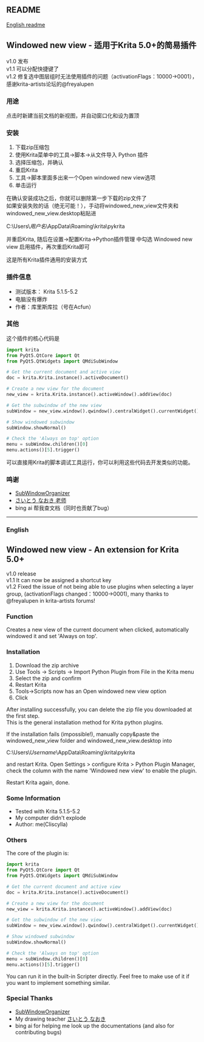 ## README ##
[English readme](#english)
## Windowed new view - 适用于Krita 5.0+的简易插件 ##
v1.0 发布  
v1.1 可以分配快捷键了  
v1.2 修复选中图层组时无法使用插件的问题（activationFlags：10000→0001），感谢krita-artists论坛的@freyalupen  

### 用途 ###
点击时新建当前文档的新视图，并自动窗口化和设为置顶

### 安装 ###
1. 下载zip压缩包  
2. 使用Krita菜单中的工具→脚本→从文件导入 Python 插件
3. 选择压缩包，并确认
4. 重启Krita
5. 工具→脚本里面多出来一个Open windowed new view选项
6. 单击运行

在确认安装成功之后，你就可以删除第一步下载的zip文件了  
如果安装失败的话（绝无可能！），手动将windowed_new_view文件夹和windowed_new_view.desktop粘贴进

C:\Users\\*用户名*\AppData\Roaming\krita\pykrita

并重启Krita, 随后在设置→配置Krita→Python插件管理 中勾选 Windowed new view 启用插件，再次重启Krita即可  

这是所有Krita插件通用的安装方式  
### 插件信息 ###

* 测试版本： Krita 5.1.5-5.2
* 电脑没有爆炸
* 作者：库里斯库拉（号在Acfun）

### 其他 ###
这个插件的核心代码是

```python
import krita
from PyQt5.QtCore import Qt
from PyQt5.QtWidgets import QMdiSubWindow

# Get the current document and active view
doc = krita.Krita.instance().activeDocument()

# Create a new view for the document
new_view = krita.Krita.instance().activeWindow().addView(doc)

# Get the subwindow of the new view
subWindow = new_view.window().qwindow().centralWidget().currentWidget().activeSubWindow()

# Show windowed subwindow
subWindow.showNormal()

# Check the 'Always on top' option
menu = subWindow.children()[0]
menu.actions()[5].trigger()
```  

可以直接用Krita的脚本调试工具运行，你可以利用这些代码去开发类似的功能。  

### 鸣谢 ###
* [SubWindowOrganizer](https://github.com/wojtryb/kritaSubwindowOrganizer)
* [さいとう なおき 老师](https://www.youtube.com/@saitonaoki2)
* bing ai 帮我查文档（同时也贡献了bug）


---
### English
## Windowed new view - An extension for Krita 5.0+ ##
v1.0 release  
v1.1 It can now be assigned a shortcut key  
v1.2 Fixed the issue of not being able to use plugins when selecting a layer group, (activationFlags changed：10000→0001), many thanks to @freyalupen in krita-artists forums!

### Function ###
Creates a new view of the current document when clicked, automatically windowed it and set 'Always on top'.

### Installation ###
1. Download the zip archive 
2. Use Tools → Scripts → Import Python Plugin from File in the Krita menu
3. Select the zip and confirm
4. Restart Krita
5. Tools→Scripts now has an Open windowed new view option
6. Click

After installing successfully, you can delete the zip file you downloaded at the first step.  
This is the general installation method for Krita python plugins.  

If the installation fails (impossible!), manually copy&paste the windowed_new_view folder and windowed_new_view.desktop into

C:\Users\\*Username*\AppData\Roaming\krita\pykrita

and restart Krita. Open Settings > configure Krita > Python Plugin Manager, check the column with the name 'Windowed new view' to enable the plugin.

Restart Krita again, done.

### Some Information ###

* Tested with Krita 5.1.5-5.2
* My computer didn't explode
* Author: me(Cliscylla)

### Others ###
The core of the plugin is:

```python
import krita
from PyQt5.QtCore import Qt
from PyQt5.QtWidgets import QMdiSubWindow

# Get the current document and active view
doc = krita.Krita.instance().activeDocument()

# Create a new view for the document
new_view = krita.Krita.instance().activeWindow().addView(doc)

# Get the subwindow of the new view
subWindow = new_view.window().qwindow().centralWidget().currentWidget().activeSubWindow()

# Show windowed subwindow
subWindow.showNormal()

# Check the 'Always on top' option
menu = subWindow.children()[0]
menu.actions()[5].trigger()
```      

You can run it in the built-in Scripter directly. Feel free to make use of it if you want to implement something similar.

### Special Thanks ###
* [SubWindowOrganizer](https://github.com/wojtryb/kritaSubwindowOrganizer)
* My drawing teacher [さいとう なおき](https://www.youtube.com/@saitonaoki2)
* bing ai for helping me look up the documentations (and also for contributing bugs)
